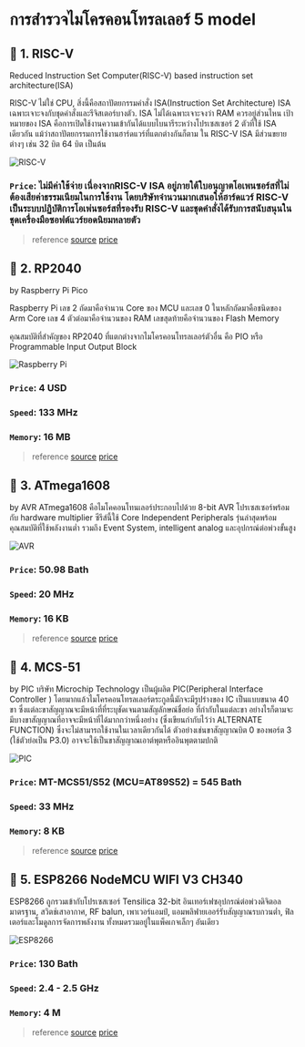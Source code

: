 # __การสำรวจไมโครคอนโทรลเลอร์ 5 model__ 
## 🌻 1. RISC-V 
Reduced Instruction Set Computer(RISC-V) based instruction set architecture(ISA)

RISC-V ไม่ใช่ CPU, สิ่งนี้คือสถาปัตยกรรมคำสั่ง ISA(Instruction Set Architecture) ISA เฉพาะเจาะจงกับชุดคำสั่งและรีจิสเตอร์บางตัว. ISA ไม่ได้เฉพาะเจาะจงว่า RAM ควรอยู่ส่วนไหน เป้าหมายของ ISA คือการเปิดใช้งานความเข้ากันได้แบบไบนารีระหว่างโปรเซสเซอร์ 2 ตัวที่ใช้ ISA เดียวกัน แม้ว่าสถาปัตยกรรมการใช้งานฮาร์ดแวร์ที่แตกต่างกันก็ตาม ใน RISC-V ISA มีส่วนขยายต่างๆ เช่น 32 บิต 64 บิต เป็นต้น

![RISC-V](https://www.extremetech.com/wp-content/uploads/2019/10/SiFive-CPU-Feature-768x425.jpg)
### ```Price```: ไม่มีค่าใช้จ่าย เนื่องจากRISC-V ISA อยู่ภายใต้ใบอนุญาตโอเพนซอร์สที่ไม่ต้องเสียค่าธรรมเนียมในการใช้งาน โดยบริษัทจำนวนมากเสนอให้ฮาร์ดแวร์ RISC-V เป็นระบบปฏิบัติการโอเพ่นซอร์สที่รองรับ RISC-V และชุดคำสั่งได้รับการสนับสนุนในชุดเครื่องมือซอฟต์แวร์ยอดนิยมหลายตัว
> reference [source](https://electronics.stackexchange.com/questions/576154/where-is-the-ram-stored-on-a-risc-v-cpu) [price](https://www.eenewseurope.com/en/worlds-fastest-64bit-risc-v-core-claims-5ghz-speed/)

## 🌻 2. RP2040 
by Raspberry Pi Pico

Raspberry Pi เลข 2 ถัดมาคือจำนวน Core ของ MCU และเลข 0 ในหลักถัดมาคือชนิดของ Arm Core เลข 4 ตัวต่อมาคือจำนวนของ RAM เลขสุดท้ายคือจำนวนของ Flash Memory 

คุณสมบัติที่สำคัญของ RP2040 ที่แตกต่างจากไมโครคอนโทรลเลอร์ตัวอื่น คือ PIO หรือ Programmable Input Output Block

![Raspberry Pi](https://www.arm.com/blogs/blueprint/wp-content/uploads/2021/01/rp2040-2.jpg)
### ```Price```: 4 USD
### ```Speed```: 133 MHz
### ```Memory```: 16 MB 
> reference [source](https://www.sparkfun.com/rp2040) [price](https://www.arm.com/blogs/blueprint/raspberry-pi-rp2040)

## 🌻 3. ATmega1608  
by AVR
ATmega1608 คือไมโคคอนโทนเลอร์ประกอบไปด้วย 8-bit AVR โปรเซสเซอร์พร้อมกับ hardware multiplier
ซีรีส์นี้ใช้ Core Independent Peripherals รุ่นล่าสุดพร้อมคุณสมบัติที่ใช้พลังงานต่ำ รวมถึง Event System, intelligent analog และอุปกรณ์ต่อพ่วงขั้นสูง

![AVR](https://img1.daumcdn.net/thumb/R1280x0/?scode=mtistory2&fname=https%3A%2F%2Fblog.kakaocdn.net%2Fdn%2F1owpf%2FbtqAqf2ykvT%2FGTK6Wk4jcA5KRtNk3a0IO0%2Fimg.jpg)
### ```Price```: 50.98 Bath
### ```Speed```: 20 MHz
### ```Memory```: 16 KB
> reference [source](https://www.microchip.com/en-us/product/ATMEGA1608#:~:text=ATmega1608%20is%20a%20microcontroller%20featuring,%2D%20and%2032%2Dpin%20packages.) [price](https://www.digikey.co.th/th/products/detail/microchip-technology/ATMEGA1608-AFR/9973116)


## 🌻 4. MCS-51 
by PIC
บริษัท Microchip Technology เป็นผู้ผลิต PIC(Peripheral Interface Controller ) โดยมากแล้วไมโครคอนโทรลเลอร์ตระกูลนี้มักจะมีรูปร่างของ IC เป็นแบบขนาด 40 ขา ซึ่งแต่ละขาสัญญาณจะมีหน้าที่ที่ระบุชัดเจนตามสัญลักษณ์ชื่อย่อ ที่กำกับในแต่ละขา อย่างไรก็ตามจะมีบางขาสัญญาณที่อาจจะมีหน้าที่ได้มากกว่าหนึ่งอย่าง (ซึ่งเขียนกำกับไว้ว่า ALTERNATE FUNCTION) ซึ่งจะไม่สามารถใช้งานในเวลาเดียวกันได้ ตัวอย่างเช่นขาสัญญาณบิต 0 ของพอร์ต 3 (ใช้ตัวย่อเป็น P3.0) อาจจะใช้เป็นขาสัญญาณเอาต์พุตหรืออินพุตตามปกติ 

![PIC](https://micro-research.co.th/pub/media/catalog/product/cache/image/beff4985b56e3afdbeabfc89641a4582/m/t/mt-mcs51-a_5_1.jpg)
### ```Price```: MT-MCS51/S52 (MCU=AT89S52) = 545 Bath
### ```Speed```: 33 MHz
### ```Memory```: 8 KB
> reference [source](https://th.rs-online.com/web/p/microcontrollers/4671690) [price](https://micro-research.co.th/mt-mcs51.html)

 ## 🌻 5. ESP8266 NodeMCU WIFI V3 CH340
 ESP8266 ถูกรวมเข้ากับโปรเซสเซอร์ Tensilica 32-bit อินเทอร์เฟซอุปกรณ์ต่อพ่วงดิจิตอลมาตรฐาน, สวิตช์เสาอากาศ, RF balun, เพาเวอร์แอมป์, แอมพลิฟายเออร์รับสัญญาณรบกวนต่ำ, ฟิลเตอร์และโมดูลการจัดการพลังงาน ทั้งหมดรวมอยู่ในแพ็คเกจเล็กๆ อันเดียว
 
 ![ESP8266](http://www.eak-electronic.com/image/cache/data/Product/Arduino/ESP8266%20Node%20MCU%20CH340-500x500.jpg)
### ```Price```: 130 Bath
### ```Speed```: 2.4 - 2.5 GHz
### ```Memory```: 4 M
> reference [source](https://www.espressif.com/en/products/socs/esp8266) [price](http://www.eak-electronic.com/index.php?route=product/product&product_id=1395)
